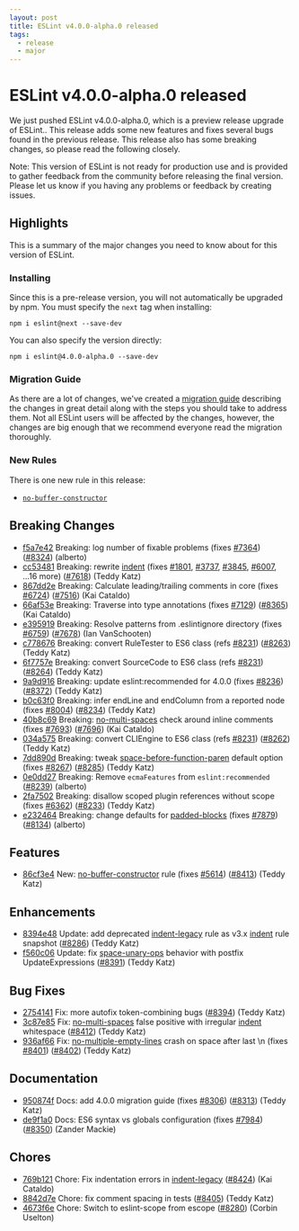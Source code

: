 ```yaml
---
layout: post
title: ESLint v4.0.0-alpha.0 released
tags:
  - release
  - major
---
```

# ESLint v4.0.0-alpha.0 released

We just pushed ESLint v4.0.0-alpha.0, which is a preview release upgrade of ESLint.. This release adds some new features and fixes several bugs found in the previous release. This release also has some breaking changes, so please read the following closely. 

Note: This version of ESLint is not ready for production use and is provided to gather feedback from the community before releasing the final version. Please let us know if you having any problems or feedback by creating issues.

## Highlights

This is a summary of the major changes you need to know about for this version of ESLint.

### Installing

Since this is a pre-release version, you will not automatically be upgraded by npm. You must specify the `next` tag when installing:

```
npm i eslint@next --save-dev
```

You can also specify the version directly:

```
npm i eslint@4.0.0-alpha.0 --save-dev
```

### Migration Guide

As there are a lot of changes, we've created a [migration guide](/docs/4.0.0/user-guide/migrating-to-4.0.0) describing the changes in great detail along with the steps you should take to address them. Not all ESLint users will be affected by the changes, however, the changes are big enough that we recommend everyone read the migration thoroughly.

### New Rules

There is one new rule in this release:

* [`no-buffer-constructor`](/docs/4.0.0/rules/no-buffer-constructor)

## Breaking Changes


* [f5a7e42](https://github.com/eslint/eslint/commit/f5a7e42) Breaking: log number of fixable problems (fixes [#7364](https://github.com/eslint/eslint/issues/7364)) ([#8324](https://github.com/eslint/eslint/issues/8324)) (alberto)
* [cc53481](https://github.com/eslint/eslint/commit/cc53481) Breaking: rewrite [indent](/docs/rules/indent) (fixes [#1801](https://github.com/eslint/eslint/issues/1801), [#3737](https://github.com/eslint/eslint/issues/3737), [#3845](https://github.com/eslint/eslint/issues/3845), [#6007](https://github.com/eslint/eslint/issues/6007), ...16 more) ([#7618](https://github.com/eslint/eslint/issues/7618)) (Teddy Katz)
* [867dd2e](https://github.com/eslint/eslint/commit/867dd2e) Breaking: Calculate leading/trailing comments in core (fixes [#6724](https://github.com/eslint/eslint/issues/6724)) ([#7516](https://github.com/eslint/eslint/issues/7516)) (Kai Cataldo)
* [66af53e](https://github.com/eslint/eslint/commit/66af53e) Breaking: Traverse into type annotations (fixes [#7129](https://github.com/eslint/eslint/issues/7129)) ([#8365](https://github.com/eslint/eslint/issues/8365)) (Kai Cataldo)
* [e395919](https://github.com/eslint/eslint/commit/e395919) Breaking: Resolve patterns from .eslintignore directory (fixes [#6759](https://github.com/eslint/eslint/issues/6759)) ([#7678](https://github.com/eslint/eslint/issues/7678)) (Ian VanSchooten)
* [c778676](https://github.com/eslint/eslint/commit/c778676) Breaking: convert RuleTester to ES6 class (refs [#8231](https://github.com/eslint/eslint/issues/8231)) ([#8263](https://github.com/eslint/eslint/issues/8263)) (Teddy Katz)
* [6f7757e](https://github.com/eslint/eslint/commit/6f7757e) Breaking: convert SourceCode to ES6 class (refs [#8231](https://github.com/eslint/eslint/issues/8231)) ([#8264](https://github.com/eslint/eslint/issues/8264)) (Teddy Katz)
* [9a9d916](https://github.com/eslint/eslint/commit/9a9d916) Breaking: update eslint:recommended for 4.0.0 (fixes [#8236](https://github.com/eslint/eslint/issues/8236)) ([#8372](https://github.com/eslint/eslint/issues/8372)) (Teddy Katz)
* [b0c63f0](https://github.com/eslint/eslint/commit/b0c63f0) Breaking: infer endLine and endColumn from a reported node (fixes [#8004](https://github.com/eslint/eslint/issues/8004)) ([#8234](https://github.com/eslint/eslint/issues/8234)) (Teddy Katz)
* [40b8c69](https://github.com/eslint/eslint/commit/40b8c69) Breaking: [no-multi-spaces](/docs/rules/no-multi-spaces) check around inline comments (fixes [#7693](https://github.com/eslint/eslint/issues/7693)) ([#7696](https://github.com/eslint/eslint/issues/7696)) (Kai Cataldo)
* [034a575](https://github.com/eslint/eslint/commit/034a575) Breaking: convert CLIEngine to ES6 class (refs [#8231](https://github.com/eslint/eslint/issues/8231)) ([#8262](https://github.com/eslint/eslint/issues/8262)) (Teddy Katz)
* [7dd890d](https://github.com/eslint/eslint/commit/7dd890d) Breaking: tweak [space-before-function-paren](/docs/rules/space-before-function-paren) default option (fixes [#8267](https://github.com/eslint/eslint/issues/8267)) ([#8285](https://github.com/eslint/eslint/issues/8285)) (Teddy Katz)
* [0e0dd27](https://github.com/eslint/eslint/commit/0e0dd27) Breaking: Remove `ecmaFeatures` from `eslint:recommended` ([#8239](https://github.com/eslint/eslint/issues/8239)) (alberto)
* [2fa7502](https://github.com/eslint/eslint/commit/2fa7502) Breaking: disallow scoped plugin references without scope (fixes [#6362](https://github.com/eslint/eslint/issues/6362)) ([#8233](https://github.com/eslint/eslint/issues/8233)) (Teddy Katz)
* [e232464](https://github.com/eslint/eslint/commit/e232464) Breaking: change defaults for [padded-blocks](/docs/rules/padded-blocks) (fixes [#7879](https://github.com/eslint/eslint/issues/7879)) ([#8134](https://github.com/eslint/eslint/issues/8134)) (alberto)




## Features


* [86cf3e4](https://github.com/eslint/eslint/commit/86cf3e4) New: [no-buffer-constructor](/docs/4.0.0/rules/no-buffer-constructor) rule (fixes [#5614](https://github.com/eslint/eslint/issues/5614)) ([#8413](https://github.com/eslint/eslint/issues/8413)) (Teddy Katz)




## Enhancements


* [8394e48](https://github.com/eslint/eslint/commit/8394e48) Update: add deprecated [indent-legacy](/docs/rules/indent-legacy) rule as v3.x [indent](/docs/rules/indent) rule snapshot ([#8286](https://github.com/eslint/eslint/issues/8286)) (Teddy Katz)
* [f560c06](https://github.com/eslint/eslint/commit/f560c06) Update: fix [space-unary-ops](/docs/rules/space-unary-ops) behavior with postfix UpdateExpressions ([#8391](https://github.com/eslint/eslint/issues/8391)) (Teddy Katz)




## Bug Fixes


* [2754141](https://github.com/eslint/eslint/commit/2754141) Fix: more autofix token-combining bugs ([#8394](https://github.com/eslint/eslint/issues/8394)) (Teddy Katz)
* [3c87e85](https://github.com/eslint/eslint/commit/3c87e85) Fix: [no-multi-spaces](/docs/rules/no-multi-spaces) false positive with irregular [indent](/docs/rules/indent) whitespace ([#8412](https://github.com/eslint/eslint/issues/8412)) (Teddy Katz)
* [936af66](https://github.com/eslint/eslint/commit/936af66) Fix: [no-multiple-empty-lines](/docs/rules/no-multiple-empty-lines) crash on space after last \n (fixes [#8401](https://github.com/eslint/eslint/issues/8401)) ([#8402](https://github.com/eslint/eslint/issues/8402)) (Teddy Katz)




## Documentation


* [950874f](https://github.com/eslint/eslint/commit/950874f) Docs: add 4.0.0 migration guide (fixes [#8306](https://github.com/eslint/eslint/issues/8306)) ([#8313](https://github.com/eslint/eslint/issues/8313)) (Teddy Katz)
* [de9f1a0](https://github.com/eslint/eslint/commit/de9f1a0) Docs: ES6 syntax vs globals configuration (fixes [#7984](https://github.com/eslint/eslint/issues/7984)) ([#8350](https://github.com/eslint/eslint/issues/8350)) (Zander Mackie)








## Chores


* [769b121](https://github.com/eslint/eslint/commit/769b121) Chore: Fix indentation errors in [indent-legacy](/docs/rules/indent-legacy) ([#8424](https://github.com/eslint/eslint/issues/8424)) (Kai Cataldo)
* [8842d7e](https://github.com/eslint/eslint/commit/8842d7e) Chore: fix comment spacing in tests ([#8405](https://github.com/eslint/eslint/issues/8405)) (Teddy Katz)
* [4673f6e](https://github.com/eslint/eslint/commit/4673f6e) Chore: Switch to eslint-scope from escope ([#8280](https://github.com/eslint/eslint/issues/8280)) (Corbin Uselton)


